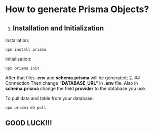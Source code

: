 # How to generate Prisma Objects?
1. ## Installation and Initialization
Installation:

```
npm install prisma
```

Initialization:

```
npx prisma init
```

After that files __.env__ and __schema.prisma__ will be generated;
2. ## Connection
Then change __"DATABASE_URL"__ in __.env__ file. Also in __schema.prisma__ change the field __provider__ to the database you use. 

To pull data and table from your database:

```
npx prisma db pull
```

## GOOD LUCK!!!





